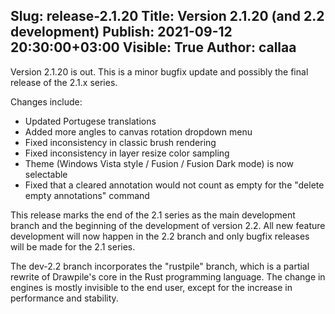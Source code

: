 Slug: release-2.1.20
Title: Version 2.1.20 (and 2.2 development)
Publish: 2021-09-12 20:30:00+03:00
Visible: True
Author: callaa
---

Version 2.1.20 is out. This is a minor bugfix update and possibly the final release of the 2.1.x series.

Changes include:

 * Updated Portugese translations
 * Added more angles to canvas rotation dropdown menu
 * Fixed inconsistency in classic brush rendering
 * Fixed inconsistency in layer resize color sampling
 * Theme (Windows Vista style / Fusion / Fusion Dark mode) is now selectable
 * Fixed that a cleared annotation would not count as empty for the "delete empty annotations" command

This release marks the end of the 2.1 series as the main development branch and the beginning of the development of version 2.2. All new feature development will now happen in the 2.2 branch and only bugfix releases will be made for the 2.1 series.

The dev-2.2 branch incorporates the "rustpile" branch, which is a partial rewrite of Drawpile's core in the Rust programming language. The change in engines is mostly invisible to the end user, except for the increase in performance and stability.

